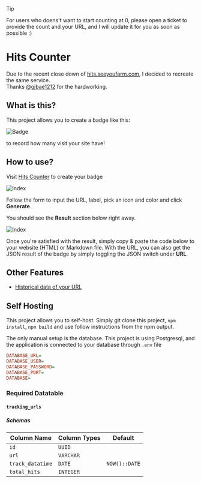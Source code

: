 > [!TIP]
> For users who doens't want to start counting at 0, please open a ticket to provide the count and your URL, and I will update it for you as soon as possible :) 

# Hits Counter

Due to the recent close down of [hits.seeyoufarm.com](https://github.com/gjbae1212/hit-counter), I decided to recreate the same service. <br>Thanks <a href="https://github.com/gjbae1212">@gjbae1212</a> for the hardworking.

## What is this?

This project allows you to create a badge like this:

![Badge](https://hitscounter.dev/api/hit?url=https%3A%2F%2Fgithub.com%2Fdonaldzou%2Fhits-counter&label=Visitor&icon=github&color=%23198754)

to record how many visit your site have!

## How to use?
Visit [Hits Counter](https://hitscounter.dev) to create your badge

![Index](https://hitscounter.dev/main_page.png)

Follow the form to input the URL, label, pick an icon and color and click **Generate**.

You should see the **Result** section below right away.

![Index](https://hitscounter.dev/result.png)

Once you're satisfied with the result, simply copy & paste the code below to your website (HTML) or Markdown file. With the URL, you can also get the JSON result of the badge by simply toggling the JSON switch under **URL**.

## Other Features

- [Historical data of your URL](https://hitscounter.dev/history)

## Self Hosting

This project allows you to self-host. Simply git clone this project, `npm install`, `npm build` and use follow instructions from the npm output.

The only manual setup is the database. This project is using Postgresql, and the application is connected to your database through `.env` file

```ini
DATABASE_URL=
DATABASE_USER=
DATABASE_PASSWORD=
DATABASE_PORT=
DATABASE=
```

### Required Datatable

#### `tracking_urls`

##### Schemas

| Column Name      | Column Types | Default       |
|------------------|--------------|---------------|
| `id`             | `UUID`       |               |
| `url`            | `VARCHAR`    |               |
| `track_datatime` | `DATE`       | `NOW()::DATE` |
| `total_hits`     | `INTEGER`    |               |
